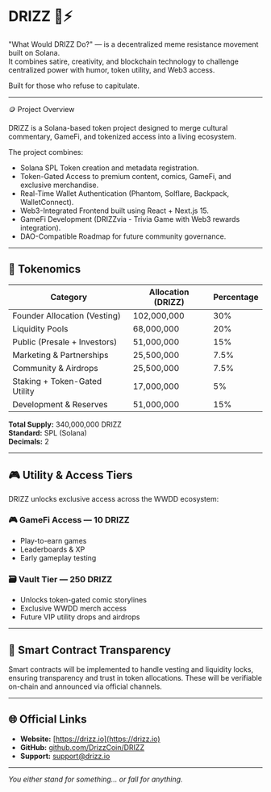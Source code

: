 # DRIZZ 🧠⚡

"What Would DRIZZ Do?" — is a decentralized meme resistance movement built on Solana.  
It combines satire, creativity, and blockchain technology to challenge centralized power with humor, token utility, and Web3 access.

Built for those who refuse to capitulate.

---

🪙 Project Overview

DRIZZ is a Solana-based token project designed to merge cultural commentary, GameFi, and tokenized access into a living ecosystem.

The project combines:

- Solana SPL Token creation and metadata registration.
- Token-Gated Access to premium content, comics, GameFi, and exclusive merchandise.
- Real-Time Wallet Authentication (Phantom, Solflare, Backpack, WalletConnect).
- Web3-Integrated Frontend built using React + Next.js 15.
- GameFi Development (DRIZZvia - Trivia Game with Web3 rewards integration).
- DAO-Compatible Roadmap for future community governance.
  
---

## 🧮 Tokenomics

| Category                          | Allocation (DRIZZ) | Percentage |
|----------------------------------|--------------------|------------|
| Founder Allocation (Vesting)     | 102,000,000        | 30%        |
| Liquidity Pools                  | 68,000,000         | 20%        |
| Public (Presale + Investors)     | 51,000,000         | 15%        |
| Marketing & Partnerships         | 25,500,000         | 7.5%       |
| Community & Airdrops             | 25,500,000         | 7.5%       |
| Staking + Token-Gated Utility    | 17,000,000         | 5%         |
| Development & Reserves           | 51,000,000         | 15%        |

**Total Supply:** 340,000,000 DRIZZ  
**Standard:** SPL (Solana)  
**Decimals:** 2  

---

## 🎮 Utility & Access Tiers

DRIZZ unlocks exclusive access across the WWDD ecosystem:

### 🎮 GameFi Access — 10 DRIZZ
- Play-to-earn games
- Leaderboards & XP
- Early gameplay testing

### 🗃 Vault Tier — 250 DRIZZ
- Unlocks token-gated comic storylines
- Exclusive WWDD merch access
- Future VIP utility drops and airdrops

---

## 🔐 Smart Contract Transparency

Smart contracts will be implemented to handle vesting and liquidity locks, ensuring transparency and trust in token allocations. These will be verifiable on-chain and announced via official channels.

---

## 🌐 Official Links

- **Website:** [https://drizz.io](https://drizz.io)
- **GitHub:** [github.com/DrizzCoin/DRIZZ](https://github.com/DrizzCoin/DRIZZ)
- **Support:** support@drizz.io

---

*You either stand for something… or fall for anything.*  
